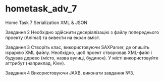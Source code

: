 # hometask_adv_7
Home Task 7 Serialization XML &amp; JSON

Завдання 2
Необхідно здійснити десеріалізацію з файлу попереднього проекту (Animal) та вивести на екран вміст.

Завдання 3
Створіть клас, використовуючи SAXParser, де опишіть ієрархію XML файлу. 
Необхідно, щоб проект створював XML-файл і будував дерево (місто, назва вулиці, будинок). 
У місті використовуйте аттрибут (наприклад, <city size=”big>Kiev</city>).

Завдання 4
Використовуючи JAXB, виконати завдання №3.
